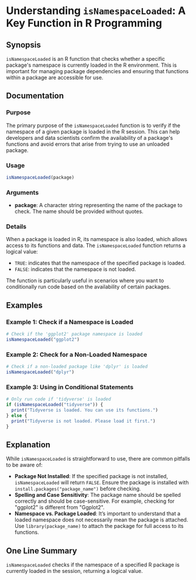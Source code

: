 <!--
Meta Description: # Understanding `isNamespaceLoaded`: A Key Function in R Programming ## Synopsis `isNamespaceLoaded` is an R function that checks whether a specific p...
Meta Keywords: package, loaded, isnamespaceloaded, namespace, function
-->

# Understanding `isNamespaceLoaded`: A Key Function in R Programming

## Synopsis
`isNamespaceLoaded` is an R function that checks whether a specific package's namespace is currently loaded in the R environment. This is important for managing package dependencies and ensuring that functions within a package are accessible for use.

## Documentation

### Purpose
The primary purpose of the `isNamespaceLoaded` function is to verify if the namespace of a given package is loaded in the R session. This can help developers and data scientists confirm the availability of a package's functions and avoid errors that arise from trying to use an unloaded package.

### Usage
```R
isNamespaceLoaded(package)
```

### Arguments
- **package**: A character string representing the name of the package to check. The name should be provided without quotes.

### Details
When a package is loaded in R, its namespace is also loaded, which allows access to its functions and data. The `isNamespaceLoaded` function returns a logical value:
- `TRUE`: indicates that the namespace of the specified package is loaded.
- `FALSE`: indicates that the namespace is not loaded.

The function is particularly useful in scenarios where you want to conditionally run code based on the availability of certain packages.

## Examples

### Example 1: Check if a Namespace is Loaded
```R
# Check if the 'ggplot2' package namespace is loaded
isNamespaceLoaded("ggplot2")
```

### Example 2: Check for a Non-Loaded Namespace
```R
# Check if a non-loaded package like 'dplyr' is loaded
isNamespaceLoaded("dplyr")
```

### Example 3: Using in Conditional Statements
```R
# Only run code if 'tidyverse' is loaded
if (isNamespaceLoaded("tidyverse")) {
  print("Tidyverse is loaded. You can use its functions.")
} else {
  print("Tidyverse is not loaded. Please load it first.")
}
```

## Explanation
While `isNamespaceLoaded` is straightforward to use, there are common pitfalls to be aware of:
- **Package Not Installed**: If the specified package is not installed, `isNamespaceLoaded` will return `FALSE`. Ensure the package is installed with `install.packages("package_name")` before checking.
- **Spelling and Case Sensitivity**: The package name should be spelled correctly and should be case-sensitive. For example, checking for "ggplot2" is different from "Ggplot2".
- **Namespace vs. Package Loaded**: It’s important to understand that a loaded namespace does not necessarily mean the package is attached. Use `library(package_name)` to attach the package for full access to its functions.

## One Line Summary
`isNamespaceLoaded` checks if the namespace of a specified R package is currently loaded in the session, returning a logical value.